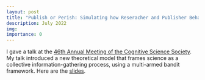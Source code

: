 ```yaml
---
layout: post
title: "Publish or Perish: Simulating how Reseracher and Publisher Behaviors Impact Science"
description: July 2022
img:
importance: 0
---
```


I gave a talk at the [46th Annual Meeting of the Cognitive Science Society](https://cognitivesciencesociety.org/cogsci-2024/). My talk introduced a new theoretical model that frames science as a collective information-gathering process, using a multi-armed bandit framework. Here are the [slides](https://docs.google.com/presentation/d/1RuhjKozkY5-0pdfTqClfCEOVKi3tShHSEs6vKGAI1Nc/edit?usp=sharing).